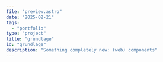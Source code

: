 ```yaml
---
file: "preview.astro"
date: "2025-02-21"
tags:
  - "portfolio"
type: "project"
title: "grundlage"
id: "grundlage"
description: "Something completely new: (web) components"
---
```

